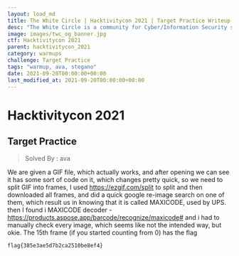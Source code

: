 ```yaml
---
layout: load_md
title: The White Circle | Hacktivitycon 2021 | Target Practice Writeup
desc: "The White Circle is a community for Cyber/Information Security students, enthusiasts and professionals. You can discuss anything related to Security, share your knowledge with others, get help when you need it and proceed further in your journey with amazing people from all over the world."
image: images/twc_og_banner.jpg
ctf: Hacktivitycon 2021
parent: hacktivitycon_2021
category: warmups
challenge: Target Practice
tags: "warmup, ava, stegano"
date: 2021-09-20T00:00:00+00:00
last_modified_at: 2021-09-20T00:00:00+00:00
---
```


<h1 class="heading card-title white-text">Hacktivitycon 2021</h1>

## Target Practice
> Solved By : ava

We are given a GIF file, which actually works, and after opening we can see it has some sort of code on it, which changes pretty quick, so we need to split GIF into frames, I used https://ezgif.com/split to split and then downloaded all frames, and did a quick google re-image search on one of them, which result us in knowing that it is called MAXICODE, used by UPS.
then I found i MAXICODE decoder - https://products.aspose.app/barcode/recognize/maxicode#
and i had to manually check every image, which seems like not the intended way, but okie.
The 15th frame (if you started counting from 0) has the flag

`flag{385e3ae5d7b2ca2510be8ef4}`


